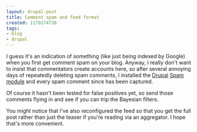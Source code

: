 ```yaml
---
layout: drupal-post
title: Comment spam and feed format
created: 1179174736
tags:
- blog
- drupal
---
```

I guess it's an indication of something (like just being indexed by Google) when you first get comment spam on your blog. Anyway, I really don't want to insist that commentators create accounts here, so after several annoying days of repeatedly deleting spam comments, I installed the [Drupal][1] [Spam module][2] and every spam comment since has been captured.

[1]: http://www.drupal.org "Drupal"
[2]: http://drupal.org/project/spam "Spam module"

<!--break-->

Of course it hasn't been tested for false positives yet, so send those comments flying in and see if you can trip the Bayesian filters.

You might notice that I've also reconfigured the feed so that you get the full post rather than just the teaser if you're reading via an aggregator. I hope that's more convenient.
